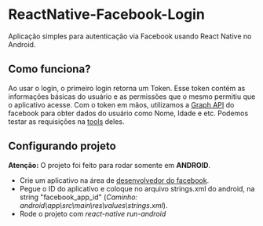 # ReactNative-Facebook-Login
Aplicação simples para autenticação via Facebook usando React Native no Android.

## Como funciona?
Ao usar o login, o primeiro login retorna um Token. Esse token contém as informações básicas do usuário e as permissões que o mesmo permitiu que o aplicativo acesse.
Com o token em mãos, utilizamos a [Graph API](https://developers.facebook.com/docs/graph-api/) do facebook para obter dados do usuário como Nome, Idade e etc. Podemos testar as requisições na [tools](https://developers.facebook.com/tools/explorer) deles.

## Configurando projeto
**Atenção:** O projeto foi feito para rodar somente em **ANDROID**.

- Crie um aplicativo na área de [desenvolvedor do facebook](https://developers.facebook.com/apps/).
- Pegue o ID do aplicativo e coloque no arquivo strings.xml do android, na string "facebook_app_id" (*Caminho: android\app\src\main\res\values\strings.xml*).
- Rode o projeto com *react-native run-android*
